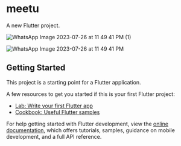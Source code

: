 # meetu

A new Flutter project.

![WhatsApp Image 2023-07-26 at 11 49 41 PM (1)](https://github.com/SalemAshraf/meetu/assets/82342535/b707e7fa-b327-4548-b966-67608232b230)

![WhatsApp Image 2023-07-26 at 11 49 41 PM](https://github.com/SalemAshraf/meetu/assets/82342535/72a29170-c1d4-4e12-8bc7-3ff0a781a274)



## Getting Started

This project is a starting point for a Flutter application.

A few resources to get you started if this is your first Flutter project:

- [Lab: Write your first Flutter app](https://docs.flutter.dev/get-started/codelab)
- [Cookbook: Useful Flutter samples](https://docs.flutter.dev/cookbook)

For help getting started with Flutter development, view the
[online documentation](https://docs.flutter.dev/), which offers tutorials,
samples, guidance on mobile development, and a full API reference.
